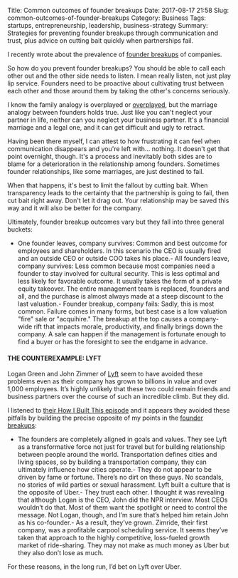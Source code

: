 Title: Common outcomes of founder breakups
Date: 2017-08-17 21:58
Slug: common-outcomes-of-founder-breakups
Category: Business
Tags: startups, entrepreneurship, leadership, business-strategy
Summary: Strategies for preventing founder breakups through communication and trust, plus advice on cutting bait quickly when partnerships fail.

I recently wrote about the prevalence of [founder breakups](https://www.enps.co/articles/why-founders-break-up) of companies.

So how do you prevent founder breakups? You should be able to call each other out and the other side needs to listen. I mean really listen, not just play lip service. Founders need to be proactive about cultivating trust between each other and those around them by taking the other's concerns seriously.

I know the family analogy is overplayed or [overplayed](https://m.signalvnoise.com/the-company-isnt-a-family-d24f26c3f3fe), but the marriage analogy between founders holds true. Just like you can't neglect your partner in life, neither can you neglect your business partner. It's a financial marriage and a legal one, and it can get difficult and ugly to retract.

Having been there myself, I can attest to how frustrating it can feel when communication disappears and you're left with... nothing. It doesn't get that point overnight, though. It's a process and inevitably both sides are to blame for a deterioration in the relationship among founders. Sometimes founder relationships, like some marriages, are just destined to fail.

When that happens, it's best to limit the fallout by cutting bait. When transparency leads to the certainty that the partnership is going to fail, then cut bait right away. Don't let it drag out. Your relationship may be saved this way and it will also be better for the company.

Ultimately, founder breakup outcomes vary but they fall into three general buckets:

- One founder leaves, company survives: Common and best outcome for employees and shareholders. In this scenario the CEO is usually fired and an outside CEO or outside COO takes his place.- All founders leave, company survives: Less common because most companies need a founder to stay involved for cultural security. This is less optimal and less likely for favorable outcome. It usually takes the form of a private equity takeover. The entire management team is replaced, founders and all, and the purchase is almost always made at a steep discount to the last valuation.- Founder breakup, company fails: Sadly, this is most common. Failure comes in many forms, but best case is a low valuation "fire" sale or "acquihire." The breakup at the top causes a company-wide rift that impacts morale, productivity, and finally brings down the company. A sale can happen if the management is fortunate enough to find a buyer or has the foresight to see the endgame in advance.

#### THE COUNTEREXAMPLE: LYFT

Logan Green and John Zimmer of [Lyft](https://www.lyft.com/) seem to have avoided these problems even as their company has grown to billions in value and over 1,000 employees. It’s highly unlikely that these two could remain friends and business partners over the course of such an incredible climb. But they did.

I listened to [their How I Built This episode](http://one.npr.org/?sharedMediaId=514537998:514555817) and it appears they avoided these pitfalls by building the precise opposite of my points in the [founder breakups](https://www.enps.co/articles/why-founders-break-up):

- The founders are completely aligned in goals and values. They see Lyft as a transformative force not just for travel but for building relationship between people around the world. Transportation defines cities and living spaces, so by building a transportation company, they can ultimately influence how cities operate.- They do not appear to be driven by fame or fortune. There’s no dirt on these guys. No scandals, no stories of wild parties or sexual harassment. Lyft built a culture that is the opposite of Uber.- They trust each other. I thought it was revealing that although Logan is the CEO, John did the NPR interview. Most CEOs wouldn’t do that. Most of them want the spotlight or need to control the message. Not Logan, though, and I’m sure that’s helped him retain John as his co-founder.- As a result, they’ve grown. Zimride, their first company, was a profitable carpool scheduling service. It seems they’ve taken that approach to the highly competitive, loss-fueled growth market of ride-sharing. They may not make as much money as Uber but they also don’t lose as much.

For these reasons, in the long run, I’d bet on Lyft over Uber.